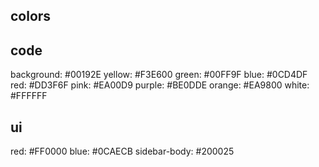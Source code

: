 ## colors

## code
background: #00192E
yellow: #F3E600
green: #00FF9F
blue: #0CD4DF
red: #DD3F6F
pink: #EA00D9
purple: #BE0DDE
orange: #EA9800
white: #FFFFFF

## ui
red: #FF0000
blue: #0CAECB
sidebar-body: #200025

